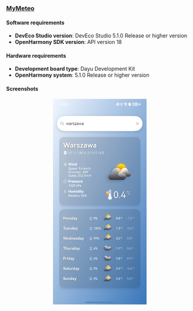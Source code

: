 ### [MyMeteo](https://github.com/eclipse-oniro4openharmony/app-MyMeteo)  
#### Software requirements
- **DevEco Studio version**: DevEco Studio 5.1.0 Release or higher version
- **OpenHarmony SDK version**: API version 18

#### Hardware requirements
- **Development board type**: Dayu Development Kit
- **OpenHarmony system**: 5.1.0 Release or higher version

#### Screenshots
<div style="text-align: center">
    <img src='../images/weather/myMeteo/image1.png' width='50%'>
</div>